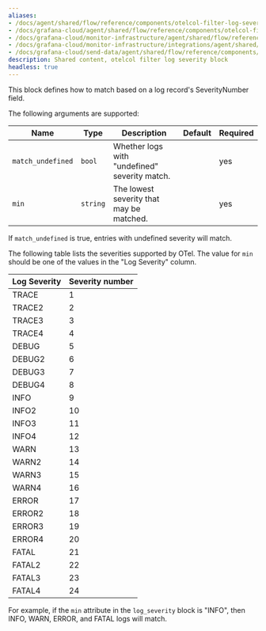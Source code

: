 ```yaml
---
aliases:
- /docs/agent/shared/flow/reference/components/otelcol-filter-log-severity-block/
- /docs/grafana-cloud/agent/shared/flow/reference/components/otelcol-filter-log-severity-block/
- /docs/grafana-cloud/monitor-infrastructure/agent/shared/flow/reference/components/otelcol-filter-log-severity-block/
- /docs/grafana-cloud/monitor-infrastructure/integrations/agent/shared/flow/reference/components/otelcol-filter-log-severity-block/
- /docs/grafana-cloud/send-data/agent/shared/flow/reference/components/otelcol-filter-log-severity-block/
description: Shared content, otelcol filter log severity block
headless: true
---
```


This block defines how to match based on a log record's SeverityNumber field.

The following arguments are supported:

Name              | Type     | Description                                   | Default | Required
------------------|----------|-----------------------------------------------|---------|---------
`match_undefined` | `bool`   | Whether logs with "undefined" severity match. |         | yes
`min`             | `string` | The lowest severity that may be matched.      |         | yes

If `match_undefined` is true, entries with undefined severity will match.

The following table lists the severities supported by OTel.
The value for `min` should be one of the values in the "Log Severity" column.

Log Severity | Severity number
------------ | ---------------
TRACE        | 1
TRACE2       | 2
TRACE3       | 3
TRACE4       | 4
DEBUG        | 5
DEBUG2       | 6
DEBUG3       | 7
DEBUG4       | 8
INFO         | 9
INFO2        | 10
INFO3        | 11
INFO4        | 12
WARN         | 13
WARN2        | 14
WARN3        | 15
WARN4        | 16
ERROR        | 17
ERROR2       | 18
ERROR3       | 19
ERROR4       | 20
FATAL        | 21
FATAL2       | 22
FATAL3       | 23
FATAL4       | 24

For example, if the `min` attribute in the `log_severity` block is "INFO", then INFO, WARN, ERROR, and FATAL logs will match.
